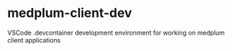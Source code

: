 # medplum-client-dev
VSCode .devcontainer development environment for working on medplum client applications 
